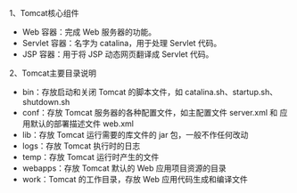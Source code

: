 1、Tomcat核心组件
- Web 容器：完成 Web 服务器的功能。
- Servlet 容器：名字为 catalina，用于处理 Servlet 代码。
- JSP 容器：用于将 JSP 动态网页翻译成 Servlet 代码。

2、Tomcat主要目录说明
- bin：存放启动和关闭 Tomcat 的脚本文件，如 catalina.sh、startup.sh、shutdown.sh 
- conf：存放 Tomcat 服务器的各种配置文件，如主配置文件 server.xml 和 应用默认的部署描述文件 web.xml 
- lib：存放 Tomcat 运行需要的库文件的 jar 包，一般不作任何改动
- logs：存放 Tomcat 执行时的日志
- temp：存放 Tomcat 运行时产生的文件
- webapps：存放 Tomcat 默认的 Web 应用项目资源的目录
- work：Tomcat 的工作目录，存放 Web 应用代码生成和编译文件
